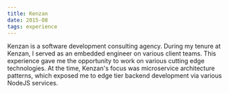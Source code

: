 ```yaml
---
title: Kenzan
date: 2015-08
tags: experience
---
```

Kenzan is a software development consulting agency. During my tenure
at Kenzan, I served as an embedded engineer on various client teams. This
experience gave me the opportunity to work on various cutting edge 
technologies. At the time, Kenzan's focus was microservice architecture 
patterns, which exposed me to edge tier backend development via various
NodeJS services.
